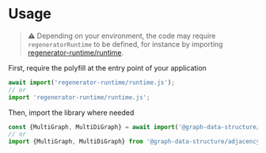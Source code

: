 # Usage

> :warning: Depending on your environment, the code may require
> `regeneratorRuntime` to be defined, for instance by importing
> [regenerator-runtime/runtime](https://www.npmjs.com/package/regenerator-runtime).

First, require the polyfill at the entry point of your application
```js
await import('regenerator-runtime/runtime.js');
// or
import 'regenerator-runtime/runtime.js';
```

Then, import the library where needed
```js
const {MultiGraph, MultiDiGraph} = await import('@graph-data-structure/adjacency-list');
// or
import {MultiGraph, MultiDiGraph} from '@graph-data-structure/adjacency-list';
```
